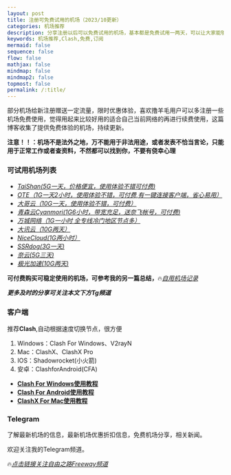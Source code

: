 ```yaml
---
layout: post
title: 注册可免费试用的机场（2023/10更新）
categories: 机场推荐
description: 分享注册以后可以免费试用的机场，基本都是免费试用一两天，可以让大家能够临时用一下应应急，看看外面的信息
keywords: 机场推荐,Clash,免费,订阅
mermaid: false
sequence: false
flow: false
mathjax: false
mindmap: false
mindmap2: false
topmost: false
permalink: /:title/
---
```

部分机场给新注册赠送一定流量，限时优惠体验，喜欢撸羊毛用户可以多注册一些机场免费使用，觉得用起来比较好用的适合自己当前网络的再进行续费使用，这篇博客收集了提供免费体验的机场，持续更新。

**注意！！：机场不是法外之地，万不能用于非法用途，或者发表不恰当言论，只能用于正常工作或者查资料，不然都可以找到你，不要有侥幸心理**

### 可试用机场列表

* [*TaiShan(5G一天，价格便宜，使用体验不错可付费)*](https://de.taishan.pro/#/register?code=SgMJVmzl)
* [*OTE（1G一天2小时，使用体验不错，可付费,有一键连接客户端，省心易用）*](https://oteacc.org/#/register?code=NJ0rQD4l )
* [*大哥云（10G一天，使用体验不错，可付费）*](https://ab12y.com/#/register?code=6vTa3zI7 )
* [*青森云Cyanmori(1G6小时，带宽充足，送奈飞帐号，可付费)*](https://cccc.gg/auth/register?code=OrvAtN )
* [*万城网络（1G一小时 全专线冷门地区节点多）*](https://portal.vc-on.com/#/register?code=PNnRyq5s ) 
* [*大讯云（10G两天）*](https://daxun.info/#/register?code=VLAYLLaS )
* [*NiceCloud(1G两小时）*](https://nicecloud.co/reguser?aff=SaFZzRcI )
* [*SSRdog(3G一天)*]( https://dog.ssrdog111.com/#/register?code=O0dxApsX)  
* [*奈云(5G三天)*]( https://naiunny.store/#/register?code=KfeBrj3u)  
* [*极光加速(10G两天)*]( https://jgjs02.com/#/register?code=WRLKZyUS)    

**可付费购买可稳定使用的机场，可参考我的另一篇总结，**🔥[*自用机场记录*](https://www.openwayz.com/jichang/)  

***更多及时的分享可关注本文下方Tg频道*** 

### 客户端

推荐**Clash**,自动根据速度切换节点，很方便  

1) Windows：Clash For Windows、V2rayN      
2) Mac：ClashX、ClashX Pro     
3) IOS：Shadowrocket(小火箭)    
4) 安卓：ClashforAndroid(CFA) 

* [**Clash For Windows使用教程**](https://www.openwayz.com/ClashForWindows/)
* [**Clash For Android使用教程**](tps://www.openwayz.com/ClashForAndroid/)
* [**ClashX For Mac使用教程**](https://www.openwayz.com/ClashXForMac/)

     
### Telegram
了解最新机场的信息，最新机场优惠折扣信息，免费机场分享，相关新闻。

欢迎关注我的Telegram频道。

🔥[*点击链接关注自由之路Freeway频道*](https://t.me/openwayz)